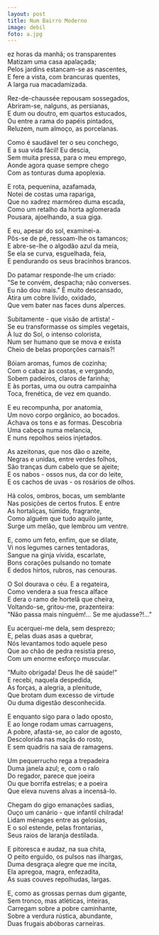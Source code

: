 ```yaml
---
layout: post
title: Num Bairro Moderno
image: debil
foto: a.jpg
---
```

<span class="caps" alt="D">ez</span>  horas da manhã; os transparentes  
Matizam uma casa apalaçada;  
Pelos jardins estancam-se as nascentes,  
E fere a vista, com brancuras quentes,  
A larga rua macadamizada.  

Rez-de-chaussée repousam sossegados,  
Abriram-se, nalguns, as persianas,  
E dum ou doutro, em quartos estucados,  
Ou entre a rama do papéis pintados,  
Reluzem, num almoço, as porcelanas.  

Como é saudável ter o seu conchego,  
E a sua vida fácil! Eu descia,  
Sem muita pressa, para o meu emprego,  
Aonde agora quase sempre chego  
Com as tonturas duma apoplexia.  

E rota, pequenina, azafamada,  
Notei de costas uma rapariga,  
Que no xadrez marmóreo duma escada,  
Como um retalho da horta aglomerada  
Pousara, ajoelhando, a sua giga.  

E eu, apesar do sol, examinei-a.  
Pôs-se de pé, ressoam-lhe os tamancos;  
E abre-se-lhe o algodão azul da meia,  
Se ela se curva, esguelhada, feia,  
E pendurando os seus bracinhos brancos.  

Do patamar responde-lhe um criado:  
"Se te convém, despacha; não converses.  
Eu não dou mais." È muito descansado,  
Atira um cobre lívido, oxidado,  
Que vem bater nas faces duns alperces.  

Subitamente - que visão de artista! -  
Se eu transformasse os simples vegetais,  
À luz do Sol, o intenso colorista,  
Num ser humano que se mova e exista  
Cheio de belas proporções carnais?!  

Bóiam aromas, fumos de cozinha;  
Com o cabaz às costas, e vergando,  
Sobem padeiros, claros de farinha;  
E às portas, uma ou outra campainha  
Toca, frenética, de vez em quando.  

E eu recompunha, por anatomia,  
Um novo corpo orgânico, ao bocados.  
Achava os tons e as formas. Descobria  
Uma cabeça numa melancia,  
E nuns repolhos seios injetados.  

As azeitonas, que nos dão o azeite,  
Negras e unidas, entre verdes folhos,  
São tranças dum cabelo que se ajeite;  
E os nabos - ossos nus, da cor do leite,  
E os cachos de uvas - os rosários de olhos.  

Há colos, ombros, bocas, um semblante  
Nas posições de certos frutos. E entre  
As hortaliças, túmido, fragrante,  
Como alguém que tudo aquilo jante,  
Surge um melão, que lembrou um ventre.  

E, como um feto, enfim, que se dilate,  
Vi nos legumes carnes tentadoras,  
Sangue na ginja vívida, escarlate,  
Bons corações pulsando no tomate  
E dedos hirtos, rubros, nas cenouras.  

O Sol dourava o céu. E a regateira,  
Como vendera a sua fresca alface  
E dera o ramo de hortelã que cheira,  
Voltando-se, gritou-me, prazenteira:  
"Não passa mais ninguém!... Se me ajudasse?!..."  

Eu acerquei-me dela, sem desprezo;  
E, pelas duas asas a quebrar,  
Nós levantamos todo aquele peso  
Que ao chão de pedra resistia preso,  
Com um enorme esforço muscular.  

"Muito obrigada! Deus lhe dê saúde!"  
E recebi, naquela despedida,  
As forças, a alegria, a plenitude,  
Que brotam dum excesso de virtude  
Ou duma digestão desconhecida.  

E enquanto sigo para o lado oposto,  
E ao longe rodam umas carruagens,  
A pobre, afasta-se, ao calor de agosto,  
Descolorida nas maçãs do rosto,  
E sem quadris na saia de ramagens.  

Um pequerrucho rega a trepadeira  
Duma janela azul; e, com o ralo  
Do regador, parece que joeira  
Ou que borrifa estrelas; e a poeira  
Que eleva nuvens alvas a incensá-lo.  

Chegam do gigo emanações sadias,  
Ouço um canário - que infantil chilrada!  
Lidam ménages entre as gelosias,  
E o sol estende, pelas frontarias,  
Seus raios de laranja destilada.  

E pitoresca e audaz, na sua chita,  
O peito erguido, os pulsos nas ilhargas,  
Duma desgraça alegre que me incita,  
Ela apregoa, magra, enfezadita,  
As suas couves repolhudas, largas.  

E, como as grossas pernas dum gigante,  
Sem tronco, mas atléticas, inteiras,  
Carregam sobre a pobre caminhante,  
Sobre a verdura rústica, abundante,  
Duas frugais abóboras carneiras.  

